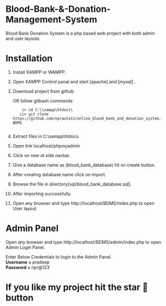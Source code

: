 # Blood-Bank-&-Donation-Management-System

Blood Bank Donation System is a php based web project with both admin and user layouts.

# Installation

1. Install XAMPP or WAMPP.

2. Open XAMPP Control panal and start [apache] and [mysql] .

3. Download project from github

   OR follow gitbash commands <br>
     ```t
         i> cd C:\\xampp\htdocs\
        ii> git clone https://github.com/nprauto11/online_blood_bank_and_donation_system.git BDMS
     
     
4. Extract files in C:\xampp\htdocs.

5. Open link localhost/phpmyadmin

6. Click on new at side navbar.

7. Give a database name as (blood_bank_database) hit on create button.

8. After creating database name click on import.

9. Browse the file in directory[sql/blood_bank_database.sql].

10. After importing successfully.

11. Open any browser and type http://localhost/BDMS/index.php to open User layout.
     
# Admin Panel
   Open any browser and type http://localhost/BDMS/admin/index.php to open Admin Login Panel.
   
   Enter Below Credentials to login to the Admin Panel.<br>
   <b> Username = </b> pradeep<br>
   <b>Password = </b> npr@123
   
# If you like my project hit the star 🌟 button

